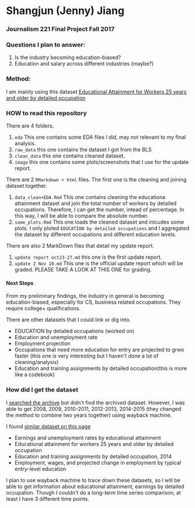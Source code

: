 # Shangjun (Jenny) Jiang 
### Journalism 221 Final Project Fall 2017


### Questions I plan to answer:
1. Is the industry becoming education-biased? 
2. Education and salary across different industries (maybe?)

### Method:
I am mainly using this dataset [Educational Attainment for Workers 25 years and older by detailed occupation](https://www.bls.gov/emp/ep_table_111.htm)


### HOW to read this repository

There are 4 folders.
1. `eda` This one contains some EDA files I did, may not relevant to my final analysis.
2. `raw_data` this one contains the dataset I got from the BLS
3. `clean_data` this one contains cleaned dataset.
4. `image` this one contains some plots/screenshots that I use for the update report.

There are 2 `RMarkdown + html` files. The first one is the cleaning and joining dataset together.
1. `data_clean+EDA.Rmd` 
This one contains cleaning the educationa attainment dataset and join the total number of workers by detailed occupations. Therefore, I can get the number, intead of percentage. In this way, I will be able to compare the absolute number. 
2. `some_plots.Rmd`
This one loads the cleaned dataset and inlcudes some plots. I only ploted `EDUCATION by detailed occupations` and I aggregated the dataset by different occupations and different education levels. 

There are also 2 MarkDown files that detail my update report.
1. `update report oct23-27.md` this one is the first update report.
2. `update 2 Nov 10.md` This one is the official update report which will be graded. PLEASE TAKE A LOOK AT THIS ONE for grading.



#### Next Steps 

From my preliminary findings, the industry in general is becoming education-biased, especially for CS, business related occupations. They require college+ qualifications.

There are other datasets that I could link or dig into.

- EDUCATION by detailed occupations (worked on)
- Education and unemployment rate 
- Employment projection 
- Occupations that need more education for entry are projected to grwo faster (this one is very interesting but I haven't done a lot of cleaning/analysis)
- Education and training assignments by detailed occupation(this is more like a codebook)





### How did I get the dataset

 I [searched the archive](https://www.bls.gov/bls/news-release/home.htm#ECOPRO) but didn't find the archived dataset. However, I was able to get 2008, 2009, 2010-2011, 2012-2013, 2014-2015 (they changed the method to combine two years together) using wayback machine.

I found [similar dataset on this page](https://www.bls.gov/emp/ep_education_training_system.htm) 
- Earnings and unemployment rates by educational attainment
- Educational attainment for workers 25 years and older by detailed occupation
- Education and training assignments by detailed occupation, 2014
- Employment, wages, and projected change in employment by typical entry-level education


I plan to use wayback machine to trace down these datasets, so I will be able to get information about educational attainment, earnings by detailed occupation. Though I couldn't do a long-term time series comparison, at least I have 3 different time points. 
